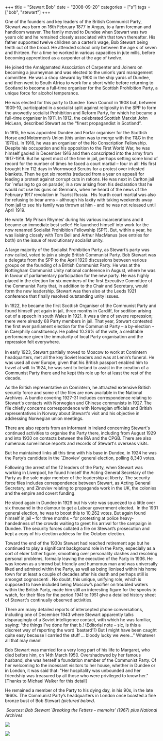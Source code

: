 +++
title = "Stewart Bob"
date = "2008-09-20"
categories = ["s"]
tags = ["bob", "stewart"]
+++

One of the founders and key leaders of the British Communist Party, Stewart was born on 16th February 1877 in Angus, to a farm foreman and handloom weaver. The family moved to Dundee when Stewart was two years old and he remained closely associated with that town thereafter. His father supported twelve children on a carter’s wage, Bob Stewart being tenth out of the brood. He attended school only between the age s of seven and thirteen. For a time he worked in various capacities in jute mills, before becoming apprenticed as a carpenter at the age of twelve.

He joined the Amalgamated Association of Carpenter and Joiners on becoming a journeyman and was elected to the union’s yard management committee. He was a shop steward by 1900 in the ship yards of Dundee, and then went to South Africa to work for a short while before returning to Scotland to become a full-time organiser for the Scottish Prohibition Party, a unique force for alcohol temperance.

He was elected for this party to Dundee Town Council in 1908 but, between 1909-10, participated in a socialist split against religiosity in the SPP to form the avowedly socialist Prohibition and Reform Party, for which he became a full-time organiser in 1911. In 1912, the celebrated Scottish Marxist John McLean, described Stewart as the “finest propagandist in Scotland”. 

In 1915, he was appointed Dundee and Forfar organiser for the Scottish Horse and Motormen’s Union (this union was to merge with the T&G in the 1970s). In 1916, he was an organiser of the No Conscription Fellowship. Despite his occupation and his opposition to the First World War, he was himself gaoled in December 1916 and then conscripted into the army from 1917-1919. But he spent most of the time in jail, perhaps setting some kind of record for the number of times he faced a court martial – four in all! His first brought him 112 days in Wormwood Scrubs for a protest over infested blankets. Then he got six months (reduced from a year on appeal) for leading a protest against corrupt cuts in rations. He was next in Carlton jail for \`refusing to go on parade’, in a row arising from his declaration that he would not use his guns on Germans, when he heard of the news of the February 1917 revolution in Tsarist Russia.  His fourth court martial was also for refusing to bear arms – although his laxity with taking weekends away from jail to see his family was thrown at him - and he was not released until April 1919. 

He wrote \`My Prison Rhymes’ during his various incarcerations and it became an immediate best seller! He launched himself into work for the now renamed Socialist Prohibition Fellowship (SPF). But, within a year, he was liaising closely with Tom Bell and Arthur MacManus (see entries for both) on the issue of revolutionary socialist unity.  

A large majority of the Socialist Prohibition Party, as Stewart’s party was now called, voted to join a single British Communist Party. Bob Stewart was a delegate from the SPP to the April 1920 discussions between various groups on the founding of a British Communist Party. He was at the Nottingham Communist Unity national conference in August, where he was in favour of parliamentary participation for the new party. He was highly placed in the election for six members of the first Executive Committee of the Communist Party that, in addition to the Chair and Secretary, would form the new leadership. Stewart was then also at the Leeds 1921 conference that finally resolved outstanding unity issues.

In 1922, he became the first Scottish Organiser of the Communist Party and found himself yet again in jail, three months in Cardiff, for sedition arising out of a speech in south Wales in 1921. It was a time of severe repression; there were already 68 Party members in jail. That year, Stewart contested the first ever parliament election for the Communist Party – a by-election – in Caerphilly constituency. He polled 10.26% of the vote, a creditable performance given the immaturity of local Party organisation and the repression felt everywhere.  
   
In early 1923, Stewart partially moved to Moscow to work at Comintern headquarters, met all the key Soviet leaders and was at Lenin’s funeral. He was used all over Europe, given that his British passport enabled him to travel at will. In 1924, he was sent to Ireland to assist in the creation of a Communist Party there and he kept this role up for at least the rest of the decade.

As the British representative on Comintern, he attracted extensive British security force and some of the files are now available in the National Archives. A bundle covering 1927-31 includes correspondence relating to Stewart's contacts with Norwegian and Chinese communists in 1927. The file chiefly concerns correspondence with Norwegian officials and British representatives in Norway about Stewart's visit and his objective in addressing Norwegian union meetings.

There are also reports from an informant in Ireland concerning Stewart's continued activities to organise the Party there, including from August 1929 and into 1930 on contacts between the IRA and the CPGB. There are also numerous surveillance reports and records of Stewart's overseas visits.

But he maintained links all this time with his base in Dundee, in 1924 he was the Party’s candidate in the \`Zinoviev’ general election, polling 8,340 votes.

Following the arrest of the 12 leaders of the Party, when Stewart was working in Liverpool, he found himself the Acting General Secretary of the Party as the sole major member of the leadership at liberty. The security force files includes correspondence between Stewart, as Acting General Secretary, and Zinoviev relating to propaganda work in the UK, the colonies and the empire and covert funding.

He stood again in Dundee in 1929 but his vote was squeezed to a little over six thousand in the clamour to get a Labour government elected.  In the 1931 general election, he was to boost this to 10,262 votes. But again found himself in jail – for three months – for protesting at police heavy-handedness of the crowds waiting to greet his arrival for the campaign in Dundee. The security forces collated a file on Stewart’s prosecution and kept a copy of his election address for the October election.

Toward the end of the 1930s Stewart had reached retirement age but he continued to play a significant background role in the Party, especially as a sort of elder father figure, smoothing over personality clashes and resolving personal problems, formally leaving the executive of the Party in 1936. He was known as a shrewd but friendly and humorous man and was universally liked and admired within the Party, as well as being lionised within his home town for at least a couple of decades after his death and perhaps still is amongst cognoscenti . No doubt, this unique, unifying role, which is supposed to have included being Moscow’s pacifier on troubled waters within the British Party, made him still an interesting figure for the spooks to watch, for their files for the period 1941 to 1951 give a detailed history sheet of Stewart's continually observed activities.

There are many detailed reports of intercepted phone conversations, including one of December 1943 where Stewart apparently talks disparagingly of a Soviet intelligence contact, with which he was familiar, saying: “the things I've done for that b.! (Editorial note – sic, is this a discreet way of reporting the word \`bastard’?) But I might have been caught quite easy because I carried the stuff … bloody lucky we were…” Whatever all that may mean!  

Bob Stewart was married for a very long part of his life to Margaret, who died before him, on 14th March 1950. Overshadowed by her famous husband, she was herself a foundation member of the Communist Party. Of her welcoming to the incessant visitors to her house, whether in Dundee or in London, it was said that: "Her hospitality was unbounded and her friendship was treasured by all those who were privileged to know her." \[Thanks to Michael Walker for this detail\]

He remained a member of the Party to his dying day, in his 90s, in the late 1960s. The Communist Party’s headquarters in London once boasted a fine bronze bust of Bob Stewart _(pictured below)._  

 _Sources: Bob Stewart \`Breaking the Fetters – memoirs’ (1967) plus National Archives_

![](http://79.170.40.183/grahamstevenson.me.uk/images/stories/stewart%20bob%20finall1.jpg)

![](https://grahamstevenson.me.uk/wp-content/uploads/2020/04/695ADD2B-6115-4CA8-B550-A0D4D2B3753C-656x1024.jpeg)

